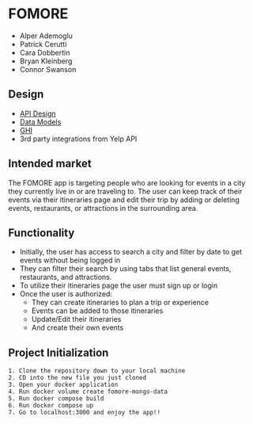 # FOMORE

- Alper Ademoglu
- Patrick Cerutti
- Cara Dobbertin
- Bryan Kleinberg
- Connor Swanson



## Design

- [API Design](https://gitlab.com/patcerutti23/module3-project-gamma/-/blob/front_end/docs/api-design.md)
- [Data Models](https://gitlab.com/patcerutti23/module3-project-gamma/-/blob/front_end/docs/data_model.md)
- [GHI](https://gitlab.com/-/ide/project/patcerutti23/module3-project-gamma/tree/front_end/-/docs/ghi.md/)
- 3rd party integrations from Yelp API

## Intended market

The FOMORE app is targeting people who are looking for events in a city they currently live in or are traveling to. The user can keep track of their events via their itineraries page and edit their trip by adding or deleting events, restaurants, or attractions in the surrounding area. 

## Functionality

- Initially, the user has access to search a city and filter by date to get events without being logged in 
- They can filter their search by using tabs that list general events, restaurants, and attractions. 
- To utilize their itineraries page the user must sign up or login
- Once the user is authorized:
    - They can create itineraries to plan a trip or experience
    - Events can be added to those itineraries
    - Update/Edit their itineraries
    - And create their own events

## Project Initialization
    1. Clone the repository down to your local machine
    2. CD into the new file you just cloned
    3. Open your docker application
    4. Run docker volume create fomore-mongo-data
    5. Run docker compose build
    6. Run docker compose up
    7. Go to localhost:3000 and enjoy the app!!



